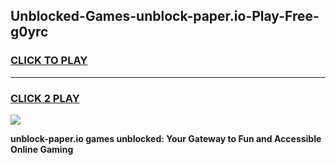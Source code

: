 
## Unblocked-Games-unblock-paper.io-Play-Free-g0yrc
<h3>
<a href="https://premium76.site?title=unblock-paper.io&ref=21A">CLICK TO PLAY</a></h3>
<hr>

<h3>
<a href="https://premium76.site?title=unblock-paper.io&ref=21A">CLICK 2 PLAY</a>
  
</h3>

<a href="https://premium76.site?title=unblock-paper.io&ref=21A"><img src="https://clearcache.store/games.png"></a>


**unblock-paper.io games unblocked: Your Gateway to Fun and Accessible Online Gaming**

